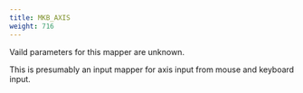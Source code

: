 ```yaml
---
title: MKB_AXIS
weight: 716
---
```


Vaild parameters for this mapper are unknown.

This is presumably an input mapper for axis input from mouse and keyboard input.
